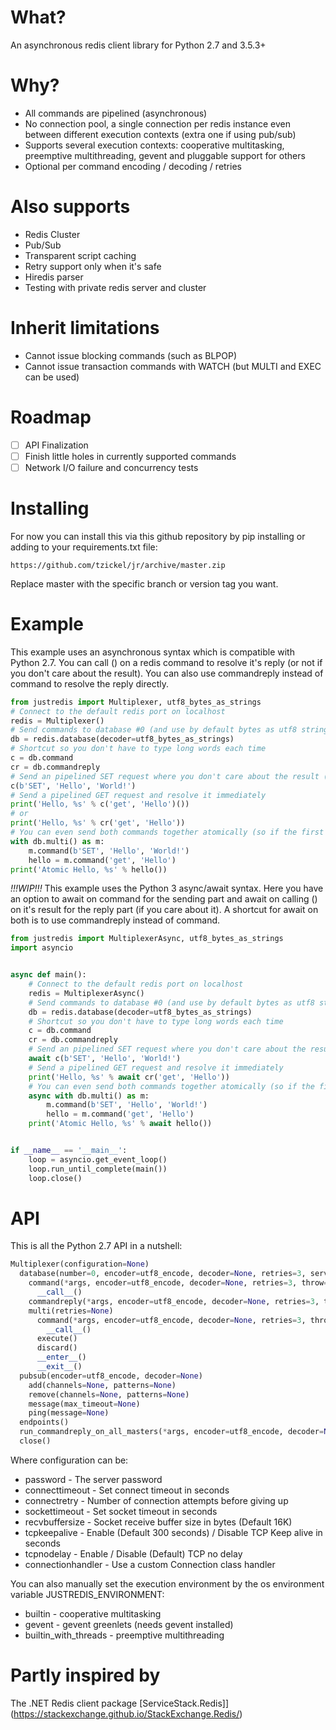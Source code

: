 # What?
An asynchronous redis client library for Python 2.7 and 3.5.3+  

# Why?
* All commands are pipelined (asynchronous)
* No connection pool, a single connection per redis instance even between different execution contexts (extra one if using pub/sub)
* Supports several execution contexts: cooperative multitasking, preemptive multithreading, gevent and pluggable support for others
* Optional per command encoding / decoding / retries

# Also supports
* Redis Cluster
* Pub/Sub
* Transparent script caching
* Retry support only when it's safe
* Hiredis parser
* Testing with private redis server and cluster

# Inherit limitations
* Cannot issue blocking commands (such as BLPOP)
* Cannot issue transaction commands with WATCH (but MULTI and EXEC can be used)

# Roadmap
- [ ] API Finalization
- [ ] Finish little holes in currently supported commands
- [ ] Network I/O failure and concurrency tests

# Installing
For now you can install this via this github repository by pip installing or adding to your requirements.txt file:

```
https://github.com/tzickel/jr/archive/master.zip
```

Replace master with the specific branch or version tag you want.

# Example
This example uses an asynchronous syntax which is compatible with Python 2.7. You can call () on a redis command to resolve it's reply (or not if you don't care about the result). You can also use commandreply instead of command to resolve the reply directly.

```python
from justredis import Multiplexer, utf8_bytes_as_strings
# Connect to the default redis port on localhost
redis = Multiplexer()
# Send commands to database #0 (and use by default bytes as utf8 strings decoder)
db = redis.database(decoder=utf8_bytes_as_strings)
# Shortcut so you don't have to type long words each time
c = db.command
cr = db.commandreply
# Send an pipelined SET request where you don't care about the result (You don't have to use bytes notation or caps)
c(b'SET', 'Hello', 'World!')
# Send a pipelined GET request and resolve it immediately
print('Hello, %s' % c('get', 'Hello')())
# or
print('Hello, %s' % cr('get', 'Hello'))
# You can even send both commands together atomically (so if the first fails the second won't run)
with db.multi() as m:
    m.command(b'SET', 'Hello', 'World!')
    hello = m.command('get', 'Hello')
print('Atomic Hello, %s' % hello())
```

*!!!WIP!!!* This example uses the Python 3 async/await syntax. Here you have an option to await on command for the sending part and await on calling () on it's result for the reply part (if you care about it). A shortcut for await on both is to use commandreply instead of command.

```python
from justredis import MultiplexerAsync, utf8_bytes_as_strings
import asyncio


async def main():
    # Connect to the default redis port on localhost
    redis = MultiplexerAsync()
    # Send commands to database #0 (and use by default bytes as utf8 strings decoder)
    db = redis.database(decoder=utf8_bytes_as_strings)
    # Shortcut so you don't have to type long words each time
    c = db.command
    cr = db.commandreply
    # Send an pipelined SET request where you don't care about the result (You don't have to use bytes notation or caps)
    await c(b'SET', 'Hello', 'World!')
    # Send a pipelined GET request and resolve it immediately
    print('Hello, %s' % await cr('get', 'Hello'))
    # You can even send both commands together atomically (so if the first fails the second won't run)
    async with db.multi() as m:
        m.command(b'SET', 'Hello', 'World!')
        hello = m.command('get', 'Hello')
    print('Atomic Hello, %s' % await hello())


if __name__ == '__main__':
    loop = asyncio.get_event_loop()
    loop.run_until_complete(main())
    loop.close()
```

# API
This is all the Python 2.7 API in a nutshell:

```python
Multiplexer(configuration=None)
  database(number=0, encoder=utf8_encode, decoder=None, retries=3, server=None)
    command(*args, encoder=utf8_encode, decoder=None, retries=3, throw=True)
      __call__()
    commandreply(*args, encoder=utf8_encode, decoder=None, retries=3, throw=True)
    multi(retries=None)
      command(*args, encoder=utf8_encode, decoder=None, retries=3, throw=True)
        __call__()
      execute()
      discard()
      __enter__()
      __exit__()
  pubsub(encoder=utf8_encode, decoder=None)
    add(channels=None, patterns=None)
    remove(channels=None, patterns=None)
    message(max_timeout=None)
    ping(message=None)
  endpoints()
  run_commandreply_on_all_masters(*args, encoder=utf8_encode, decoder=None, retries=3, server=None)
  close()
```

Where configuration can be:

* password - The server password
* connecttimeout - Set connect timeout in seconds
* connectretry - Number of connection attempts before giving up
* sockettimeout - Set socket timeout in seconds
* recvbuffersize - Socket receive buffer size in bytes (Default 16K)
* tcpkeepalive - Enable (Default 300 seconds) / Disable TCP Keep alive in seconds
* tcpnodelay - Enable / Disable (Default) TCP no delay
* connectionhandler - Use a custom Connection class handler

You can also manually set the execution environment by the os environment variable JUSTREDIS_ENVIRONMENT:

* builtin - cooperative multitasking
* gevent - gevent greenlets (needs gevent installed)
* builtin_with_threads - preemptive multithreading

# Partly inspired by
The .NET Redis client package [ServiceStack.Redis]](https://stackexchange.github.io/StackExchange.Redis/)
